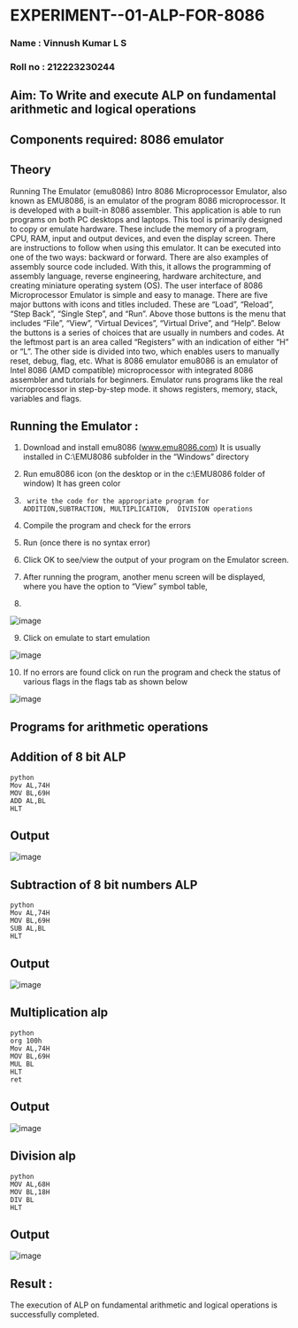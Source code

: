 # EXPERIMENT--01-ALP-FOR-8086

### Name : Vinnush Kumar L S
### Roll no : 212223230244

## Aim: To Write and execute ALP on fundamental arithmetic and logical operations
## Components required: 8086  emulator 
## Theory 
Running The Emulator (emu8086) Intro 8086 Microprocessor Emulator, also known as EMU8086, is an emulator of the program 8086 microprocessor. It is developed with a built-in 8086 assembler. This application is able to run programs on both PC desktops and laptops. This tool is primarily designed to copy or emulate hardware. These include the memory of a program, CPU, RAM, input and output devices, and even the display screen. There are instructions to follow when using this emulator. It can be executed into one of the two ways: backward or forward. There are also examples of assembly source code included. With this, it allows the programming of assembly language, reverse engineering, hardware architecture, and creating miniature operating system (OS). The user interface of 8086 Microprocessor Emulator is simple and easy to manage. There are five major buttons with icons and titles included. These are “Load”, “Reload”, “Step Back”, “Single Step”, and “Run”. Above those buttons is the menu that includes “File”, “View”, “Virtual Devices”, “Virtual Drive”, and “Help”. Below the buttons is a series of choices that are usually in numbers and codes. At the leftmost part is an area called “Registers” with an indication of either “H” or “L”. The other side is divided into two, which enables users to manually reset, debug, flag, etc. What is 8086 emulator emu8086 is an emulator of Intel 8086 (AMD compatible) microprocessor with integrated 8086 assembler and tutorials for beginners. Emulator runs programs like the real microprocessor in step-by-step mode. it shows registers, memory, stack, variables and flags.


 ## Running the Emulator :
1.	Download and install emu8086 (www.emu8086.com) It is usually installed in C:\EMU8086 subfolder in the “Windows” directory
2.	  Run  emu8086 icon (on the desktop or in the c:\EMU8086 folder of window) It has green color 
 
 
3.		write the code for the appropriate program for ADDITION,SUBTRACTION, MULTIPLICATION,  DIVISION operations 

4.	 Compile the program and check for the errors 
5.	Run (once there is no syntax error) 

6.	Click OK to see/view the output of your program on the Emulator screen. 


7.	After running the program, another menu screen will be displayed, where you have the option to “View” symbol table,
8.	 


![image](https://user-images.githubusercontent.com/36288975/189273263-d65baae9-4b8f-4723-afb3-c0ffa4052b04.png)











9.	Click on emulate to start emulation 








![image](https://user-images.githubusercontent.com/36288975/189273273-9bb36ec1-e2e8-4892-8d35-37707332bfdc.png)








10.	If no errors are found click on run the program and check the status of various flags in the flags tab as shown below 






![image](https://user-images.githubusercontent.com/36288975/189273277-113a2a33-4a40-4ff8-95a5-ecd3a1f504fe.png)







## Programs for arithmetic  operations

## Addition  of 8 bit ALP 
```
python
Mov AL,74H
MOV BL,69H
ADD AL,BL
HLT
```

## Output

![image](https://github.com/user-attachments/assets/ae23b3fe-d776-4bdb-84fa-7ad0299dfe91)


 
## Subtraction   of 8 bit numbers  ALP 
```
python
Mov AL,74H
MOV BL,69H
SUB AL,BL
HLT
```
 
## Output  

![image](https://github.com/user-attachments/assets/3b4374e0-e95d-43b0-9b12-d314a1a6637a)

## Multiplication alp 
```
python
org 100h
Mov AL,74H
MOV BL,69H
MUL BL
HLT
ret
```
 ## Output  

 ![image](https://github.com/user-attachments/assets/d254c950-097f-4dfb-aee6-809d2db2ace2)



## Division alp 
```
python
MOV AL,68H
MOV BL,18H
DIV BL
HLT

```
## Output  

![image](https://github.com/user-attachments/assets/ec495949-a0bd-48f1-9a0e-5704fb5bdc44)


## Result :
The execution of ALP on fundamental arithmetic and logical operations is successfully completed.
